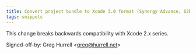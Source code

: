 ```yaml
---
title: Convert project bundle to Xcode 3.0 format (Synergy Advance, 62b0784)
tags: snippets
---
```


This change breaks backwards compatibility with Xcode 2.x series.

Signed-off-by: Greg Hurrell &lt;greg@hurrell.net&gt;
